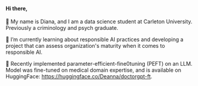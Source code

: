 #### Hi there, 
👋 My name is Diana, and I am a data science student at Carleton University. Previously a criminology and psych graduate.  

📘 I’m currently learning about responsible AI practices and developing a project that can assess organization's maturity when it comes to responsible AI.    

🩻 Recently implemented parameter-efficient-fine0tuning (PEFT) on an LLM. Model was fine-tuned on medical domain expertise, and is available on HuggingFace: https://huggingface.co/Deanna/doctorgpt-ft.  
